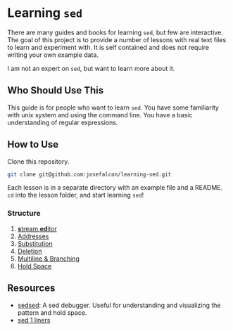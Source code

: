 # Learning `sed`

There are many guides and books for learning `sed`, but few are
interactive. The goal of this project is to provide a number of
lessons with real text files to learn and experiment with. It is
self contained and does not require writing your own example
data.

I am not an expert on `sed`, but want to learn more about it.

## Who Should Use This

This guide is for people who want to learn `sed`. You have some
familiarity with unix system and using the command line. You
have a basic understanding of regular expressions.

## How to Use

Clone this repository.

```sh
git clone git@github.com:josefalcon/learning-sed.git
```

Each lesson is in a separate directory with an example file and
a README. `cd` into the lesson folder, and start learning `sed`!

### Structure

1. [<b>s</b>tream <b>ed</b>itor](https://github.com/josefalcon/learning-sed/tree/master/lesson1)
2. [Addresses](https://github.com/josefalcon/learning-sed/tree/master/lesson2)
3. [Substitution](https://github.com/josefalcon/learning-sed/tree/master/lesson3)
4. [Deletion](https://github.com/josefalcon/learning-sed/tree/master/lesson4)
5. [Multiline & Branching]() 
6. [Hold Space]()

## Resources

- [sedsed](http://aurelio.net/projects/sedsed/): A sed debugger. Useful
for understanding and visualizing the pattern and hold space.
- [sed 1 liners](http://sed.sourceforge.net/sed1line.txt)